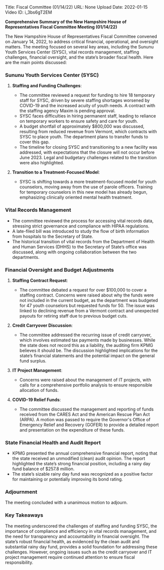 Title: Fiscal Committee (01/14/22)
URL: None
Upload Date: 2022-01-15
Video ID: i_3bs6gT2EM

**Comprehensive Summary of the New Hampshire House of Representatives Fiscal Committee Meeting (01/14/22)**

The New Hampshire House of Representatives Fiscal Committee convened on January 14, 2022, to address critical financial, operational, and oversight matters. The meeting focused on several key areas, including the Sununu Youth Services Center (SYSC), vital records management, staffing challenges, financial oversight, and the state’s broader fiscal health. Here are the main points discussed:

### **Sununu Youth Services Center (SYSC)**
1. **Staffing and Funding Challenges**:
   - The committee reviewed a request for funding to hire 18 temporary staff for SYSC, driven by severe staffing shortages worsened by COVID-19 and the increased acuity of youth needs. A contract with the staffing agency Maxim is pending approval.
   - SYSC faces difficulties in hiring permanent staff, leading to reliance on temporary workers to ensure safety and care for youth.
   - A budget shortfall of approximately $800,000 was discussed, resulting from reduced revenue from Vermont, which contracts with SYSC to place youth. The department plans to transfer funds to cover this gap.
   - The timeline for closing SYSC and transitioning to a new facility was addressed, with expectations that the closure will not occur before June 2023. Legal and budgetary challenges related to the transition were also highlighted.

2. **Transition to a Treatment-Focused Model**:
   - SYSC is shifting towards a more treatment-focused model for youth counselors, moving away from the use of parole officers. Training for temporary counselors in this new model has already begun, emphasizing clinically oriented mental health treatment.

### **Vital Records Management**
- The committee reviewed the process for accessing vital records data, stressing strict governance and compliance with HIPAA regulations.
- A late-filed bill was introduced to study the flow of birth information from hospitals to the Secretary of State.
- The historical transition of vital records from the Department of Health and Human Services (DHHS) to the Secretary of State’s office was discussed, along with ongoing collaboration between the two departments.

### **Financial Oversight and Budget Adjustments**
1. **Staffing Contract Request**:
   - The committee debated a request for over $100,000 to cover a staffing contract. Concerns were raised about why the funds were not included in the current budget, as the department was budgeted for 47 youth counselors but requested funds for 50. The issue was linked to declining revenue from a Vermont contract and unexpected payouts for retiring staff due to previous budget cuts.

2. **Credit Carryover Discussion**:
   - The committee addressed the recurring issue of credit carryover, which involves estimated tax payments made by businesses. While the state does not record this as a liability, the auditing firm KPMG believes it should be. The discussion highlighted implications for the state’s financial statements and the potential impact on the general fund surplus.

3. **IT Project Management**:
   - Concerns were raised about the management of IT projects, with calls for a comprehensive portfolio analysis to ensure responsible allocation of funds.

4. **COVID-19 Relief Funds**:
   - The committee discussed the management and reporting of funds received from the CARES Act and the American Rescue Plan Act (ARPA). A motion was passed to require the Governor's Office of Emergency Relief and Recovery (GOFER) to provide a detailed report and presentation on the expenditure of these funds.

### **State Financial Health and Audit Report**
- KPMG presented the annual comprehensive financial report, noting that the state received an unmodified (clean) audit opinion. The report highlighted the state’s strong financial position, including a rainy day fund balance of $257.8 million.
- The state’s sizable rainy day fund was recognized as a positive factor for maintaining or potentially improving its bond rating.

### **Adjournment**
The meeting concluded with a unanimous motion to adjourn.

### **Key Takeaways**
The meeting underscored the challenges of staffing and funding SYSC, the importance of compliance and efficiency in vital records management, and the need for transparency and accountability in financial oversight. The state’s robust financial health, as evidenced by the clean audit and substantial rainy day fund, provides a solid foundation for addressing these challenges. However, ongoing issues such as the credit carryover and IT project management require continued attention to ensure fiscal responsibility.